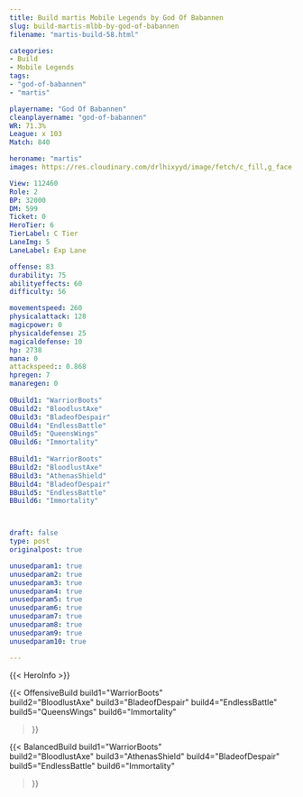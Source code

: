 ```yaml
---
title: Build martis Mobile Legends by God Of Babannen
slug: build-martis-mlbb-by-god-of-babannen
filename: "martis-build-58.html"

categories: 
- Build 
- Mobile Legends
tags: 
- "god-of-babannen"
- "martis"

playername: "God Of Babannen"
cleanplayername: "god-of-babannen"
WR: 71.3%
League: x 103
Match: 840 

heroname: "martis"
images: https://res.cloudinary.com/drlhixyyd/image/fetch/c_fill,g_face,f_auto/https://cdn2-build.mobagenie.my.id/p/images/banner/full/martis.jpg

View: 112460 
Role: 2 
BP: 32000
DM: 599 
Ticket: 0 
HeroTier: 6 
TierLabel: C Tier 
LaneImg: 5
LaneLabel: Exp Lane

offense: 83 
durability: 75 
abilityeffects: 60 
difficulty: 56 

movementspeed: 260
physicalattack: 128
magicpower: 0
physicaldefense: 25
magicaldefense: 10
hp: 2738
mana: 0
attackspeed:: 0.868
hpregen: 7
manaregen: 0
 
OBuild1: "WarriorBoots"  
OBuild2: "BloodlustAxe" 
OBuild3: "BladeofDespair" 
OBuild4: "EndlessBattle" 
OBuild5: "QueensWings" 
OBuild6: "Immortality" 
 
BBuild1: "WarriorBoots"  
BBuild2: "BloodlustAxe" 
BBuild3: "AthenasShield" 
BBuild4: "BladeofDespair" 
BBuild5: "EndlessBattle" 
BBuild6: "Immortality"



draft: false
type: post
originalpost: true

unusedparam1: true
unusedparam2: true
unusedparam3: true
unusedparam4: true
unusedparam5: true
unusedparam6: true
unusedparam7: true
unusedparam8: true
unusedparam9: true
unusedparam10: true

---
```


{{< HeroInfo >}} 

{{< OffensiveBuild 
build1="WarriorBoots"  
build2="BloodlustAxe" 
build3="BladeofDespair" 
build4="EndlessBattle" 
build5="QueensWings" 
build6="Immortality" 
 >}} 

{{< BalancedBuild 
build1="WarriorBoots"  
build2="BloodlustAxe" 
build3="AthenasShield" 
build4="BladeofDespair" 
build5="EndlessBattle" 
build6="Immortality" 
 >}}

